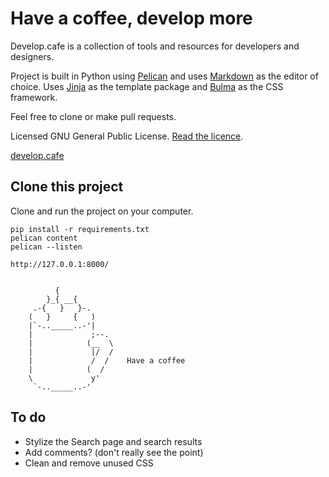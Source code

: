 # Have a coffee, develop more

Develop.cafe is a collection of tools and resources for developers and designers.

Project is built in Python using [Pelican](https://getpelican.com) and uses [Markdown](https://daringfireball.net/projects/markdown/basics) as the editor of choice. Uses [Jinja](https://palletsprojects.com/p/jinja/) as the template package and [Bulma](https://bulma.io/documentation/) as the CSS framework.

Feel free to clone or make pull requests.

Licensed GNU General Public License. [Read the licence](https://github.com/melboone/develop_cafe/blob/master/LICENSE).

[develop.cafe](https://develop.cafe)

## Clone this project

Clone and run the project on your computer.

    pip install -r requirements.txt
    pelican content
    pelican --listen

    http://127.0.0.1:8000/


              {
            }_{ __{
         .-{   }   }-.
        (   }     {   )
        |`-.._____..-'|
        |             ;--.
        |            (__  \
        |             |/  /
        |             /  /    Have a coffee
        |            (  /
        \             y'
         `-.._____..-'
         
         
## To do

* Stylize the Search page and search results
* Add comments? (don't really see the point)
* Clean and remove unused CSS